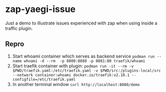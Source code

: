 # zap-yaegi-issue 

Just a demo to illustrate issues experienced with zap when using inside a traffic plugin.

## Repro

1. Start whoami container which serves as backend service `podman run --name whoami -d --rm  -p 8080:8888 -p 8081:80 traefik/whoami`
2. Start traefik container with plugin: `podman run -it --rm -v $PWD/traefik.yaml:/etc/traefik.yaml -v $PWD/src:/plugins-local/src --network container:whoami docker.io/traefik:v2.10.1 --configfile=/etc/traefik.yaml`
3. In another terminal window `curl http://localhost:8080/demo`